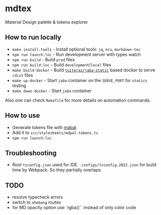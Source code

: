 # mdtex

Material Design palette &amp; tokens explorer

## How to run locally

- `make install-tools` - Install optional tools: `jq`, `ncu`, `markdown-toc`
- `npm run launch:loc` - Run development server with types watch
- `npm run build` - Build `prod` files
- `npm run build:loc` - Build `development`/`local` files
- `make build-docker` - Build [`tuiteraz/jaba-static`](https://github.com/oleksii-honchar/jaba) based docker to serve `/dist` files
- `make up-docker` - Start `jaba` container on the `SERVE_PORT` for `statics` testing
- `make down-docker` - Start `jaba` container

Also one can check `Makefile` for more details on automation commands.

## How to use

- Generate tokens file with [mdpal](https://github.com/oleksii-honchar/mdpal)
- Add it to `src/stylesheets/mdpal-tokens.ts`
- `npm run launch:loc`

## Troubleshooting

- Root `tsconfig.json` used for IDE. `.configs/tsconfig.2022.json` for build time by Webpack. So they partially overlaps.

## TODO

- resolve typecheck errors
- switch to `shebang` routes
- for MD opacity option use `rgba()`` instead of only color code
